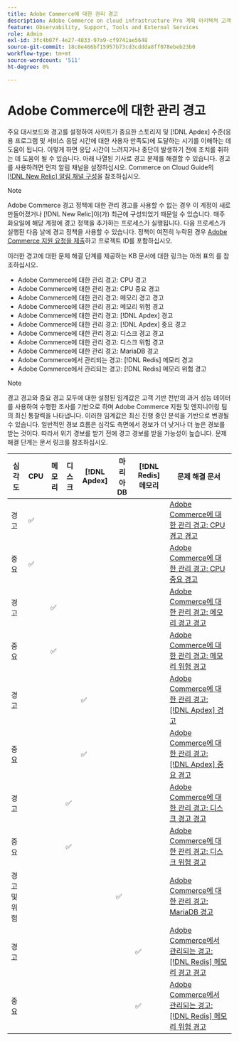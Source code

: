 ```yaml
---
title: Adobe Commerce에 대한 관리 경고
description: Adobe Commerce on cloud infrastructure Pro 계획 아키텍처 고객인 경우 관리 경고를 사용하여 사이트 상태를 이해할 수 있습니다. Adobe Commerce on cloud infrastructure Starter 계획 아키텍처 고객인 경우  [!DNL Apdex]  및 오류율 조건에 대한 경고만 받습니다.
feature: Observability, Support, Tools and External Services
role: Admin
exl-id: 3fc4b07f-4e27-4833-97a9-cf9741ae5648
source-git-commit: 18c8e466bf15957b73cd3cddda8ff078ebeb23b0
workflow-type: tm+mt
source-wordcount: '511'
ht-degree: 0%

---
```


# Adobe Commerce에 대한 관리 경고


주요 대시보드와 경고를 설정하여 사이트가 중요한 스토리지 및 [!DNL Apdex] 수준(응용 프로그램 및 서비스 응답 시간에 대한 사용자 만족도)에 도달하는 시기를 이해하는 데 도움이 됩니다. 이렇게 하면 응답 시간이 느려지거나 중단이 발생하기 전에 조치를 취하는 데 도움이 될 수 있습니다. 아래 나열된 기사로 경고 문제를 해결할 수 있습니다. 경고를 사용하려면 먼저 알림 채널을 설정하십시오. Commerce on Cloud Guide의 [[!DNL New Relic] 알림 채널 구성](https://experienceleague.adobe.com/ko/docs/commerce-on-cloud/user-guide/monitor/new-relic/new-relic-service)을 참조하십시오.

>[!NOTE]
>
>Adobe Commerce 경고 정책에 대한 관리 경고를 사용할 수 없는 경우 이 계정이 새로 만들어졌거나 [!DNL New Relic]이(가) 최근에 구성되었기 때문일 수 있습니다. 매주 화요일에 해당 계정에 경고 정책을 추가하는 프로세스가 실행됩니다. 다음 프로세스가 실행된 다음 날에 경고 정책을 사용할 수 있습니다. 정책이 여전히 누락된 경우 [Adobe Commerce 지원 요청을 제출](https://experienceleague.adobe.com/ko/docs/commerce-knowledge-base/kb/help-center-guide/magento-help-center-user-guide#support-case)하고 프로젝트 ID를 포함하십시오.

이러한 경고에 대한 문제 해결 단계를 제공하는 KB 문서에 대한 링크는 아래 표의 를 참조하십시오.

* Adobe Commerce에 대한 관리 경고: CPU 경고
* Adobe Commerce에 대한 관리 경고: CPU 중요 경고
* Adobe Commerce에 대한 관리 경고: 메모리 경고 경고
* Adobe Commerce에 대한 관리 경고: 메모리 위험 경고
* Adobe Commerce에 대한 관리 경고: [!DNL Apdex] 경고
* Adobe Commerce에 대한 관리 경고: [!DNL Apdex] 중요 경고
* Adobe Commerce에 대한 관리 경고: 디스크 경고 경고
* Adobe Commerce에 대한 관리 경고: 디스크 위험 경고
* Adobe Commerce에 대한 관리 경고: MariaDB 경고
* Adobe Commerce에서 관리되는 경고: [!DNL Redis] 메모리 경고
* Adobe Commerce에서 관리되는 경고: [!DNL Redis] 메모리 위험 경고

>[!NOTE]
>
>경고 경고와 중요 경고 모두에 대한 설정된 임계값은 고객 기반 전반의 과거 성능 데이터를 사용하여 수행한 조사를 기반으로 하며 Adobe Commerce 지원 및 엔지니어링 팀의 최신 통찰력을 나타냅니다. 이러한 임계값은 최신 진행 중인 분석을 기반으로 변경될 수 있습니다. 일반적인 경보 흐름은 심각도 측면에서 경보가 더 낮거나 더 높은 경보를 받는 것이다. 따라서 위기 경보를 받기 전에 경고 경보를 받을 가능성이 높습니다. 문제 해결 단계는 문서 링크를 참조하십시오.

| 심각도 | CPU | 메모리 | 디스크 | [!DNL Apdex] | 마리아DB | [!DNL Redis] 메모리 | 문제 해결 문서 |
|----------|-----|--------|------|-------|---------|--------------|-------------------------|
| 경고 | ✅ |        |      |       |         |              | [Adobe Commerce에 대한 관리 경고: CPU 경고 경고](managed-alerts-for-magento-commerce-cpu-warning-alert.md) |
| 중요 | ✅ |        |      |       |         |              | [Adobe Commerce에 대한 관리 경고: CPU 중요 경고](managed-alerts-on-magento-commerce-cpu-critical-alert.md) |
| 경고 |     | ✅ |      |       |         |              | [Adobe Commerce에 대한 관리 경고: 메모리 경고 경고](managed-alerts-for-magento-commerce-memory-warning-alert.md) |
| 중요 |     | ✅ |      |       |         |              | [Adobe Commerce에 대한 관리 경고: 메모리 위험 경고](managed-alerts-on-magento-commerce-memory-critical-alert.md) |
| 경고 |     |        |      | ✅ |         |              | [Adobe Commerce에 대한 관리 경고: [!DNL Apdex] 경고](managed-alerts-for-magento-commerce-apdex-warning-alert.md) |
| 중요 |     |        |      | ✅ |         |              | [Adobe Commerce에 대한 관리 경고: [!DNL Apdex] 중요 경고](managed-alerts-for-magento-commerce-apdex-critical-alert.md) |
| 경고 |     |        | ✅ |       |         |              | [Adobe Commerce에 대한 관리 경고: 디스크 경고 경고](managed-alerts-for-magento-commerce-disk-warning-alert.md) |
| 중요 |     |        | ✅ |       |         |              | [Adobe Commerce에 대한 관리 경고: 디스크 위험 경고](managed-alerts-for-magento-commerce-disk-critical-alert.md) |
| 경고 및 위험 |     |        |      |       | ✅ |              | [Adobe Commerce에 대한 관리 경고: MariaDB 경고](managed-alerts-on-magento-commerce-mariadb-alerts.md) |
| 경고 |     |        |      |       |         | ✅ | [Adobe Commerce에서 관리되는 경고: [!DNL Redis] 메모리 경고 경고](managed-alerts-on-magento-commerce-redis-memory-warning-alert.md) |
| 중요 |     |        |      |       |         | ✅ | [Adobe Commerce에서 관리되는 경고: [!DNL Redis] 메모리 위험 경고](managed-alerts-on-magento-commerce-redis-memory-critical-alert.md) |
